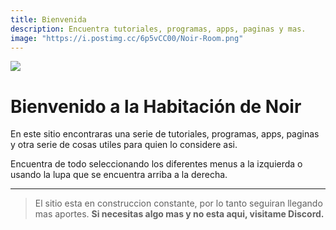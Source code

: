 ```yaml
---
title: Bienvenida
description: Encuentra tutoriales, programas, apps, paginas y mas.
image: "https://i.postimg.cc/6p5vCC00/Noir-Room.png"
---
```


![](https://i.postimg.cc/6p5vCC00/Noir-Room.png)
# Bienvenido a la Habitación de Noir
En este sitio encontraras una serie de tutoriales, programas, apps, paginas y otra serie de cosas utiles para quien lo considere asi.

Encuentra de todo seleccionando los diferentes menus a la izquierda o usando la lupa que se encuentra arriba a la derecha.

---

> El sitio esta en construccion constante, por lo tanto seguiran llegando mas aportes.
> **Si necesitas algo mas y no esta aqui, visitame Discord.**